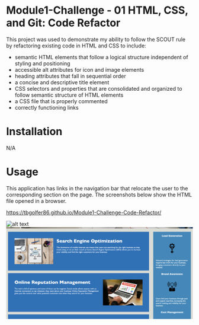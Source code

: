 # Module1-Challenge - 01 HTML, CSS, and Git: Code Refactor

This project was used to demonstrate my ability to follow the SCOUT rule by refactoring existing code in HTML and CSS to include: 

- semantic HTML elements that follow a logical structure independent of styling and positioning
- accessible alt attributes for icon and image elements
- heading attributes that fall in sequential order
- a concise and descriptive title element
- CSS selectors and properties that are consolidated and organized to follow semantic structure of HTML elements
- a CSS file that is properly commented
- correctly functioning links

# Installation

N/A

# Usage

This application has links in the navigation bar that relocate the user to the corresponding section on the page. The screenshots below show the HTML file opened in a browser.

https://tbgolfer86.github.io/Module1-Challenge-Code-Refactor/

![alt text](assets/images/Screenshot1.png)
![alt text](assets/images/Screenshot2.png)
